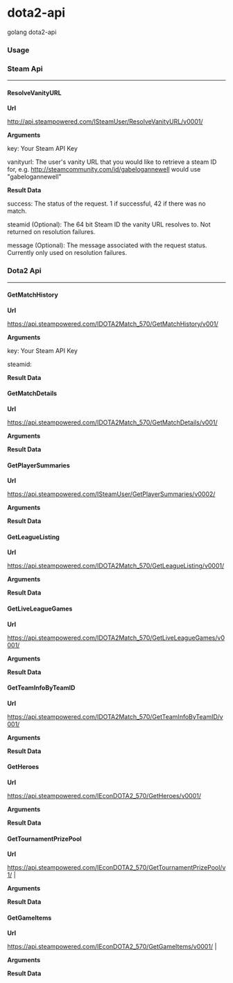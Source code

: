 dota2-api
=========

golang dota2-api


### Usage


### Steam Api
---------------------------
#### ResolveVanityURL 

**Url**

http://api.steampowered.com/ISteamUser/ResolveVanityURL/v0001/

**Arguments**

key: Your Steam API Key

vanityurl: The user's vanity URL that you would like to retrieve a steam ID for, e.g. http://steamcommunity.com/id/gabelogannewell would use "gabelogannewell"

**Result Data**

success: The status of the request. 1 if successful, 42 if there was no match.

steamid (Optional): The 64 bit Steam ID the vanity URL resolves to. Not returned on resolution failures.

message (Optional): The message associated with the request status. Currently only used on resolution failures.




### Dota2 Api
----------------------------

#### GetMatchHistory 

**Url**

https://api.steampowered.com/IDOTA2Match_570/GetMatchHistory/v001/

**Arguments**

key: Your Steam API Key

steamid:

**Result Data**

#### GetMatchDetails

**Url**

https://api.steampowered.com/IDOTA2Match_570/GetMatchDetails/v001/ 

**Arguments**

**Result Data**

#### GetPlayerSummaries

**Url**

https://api.steampowered.com/ISteamUser/GetPlayerSummaries/v0002/ 

**Arguments**

**Result Data**

#### GetLeagueListing

**Url**

https://api.steampowered.com/IDOTA2Match_570/GetLeagueListing/v0001/ 

**Arguments**

**Result Data**

#### GetLiveLeagueGames 

**Url**

https://api.steampowered.com/IDOTA2Match_570/GetLiveLeagueGames/v0001/

**Arguments**

**Result Data**

#### GetTeamInfoByTeamID 

**Url**

https://api.steampowered.com/IDOTA2Match_570/GetTeamInfoByTeamID/v001/ 

**Arguments**

**Result Data**

#### GetHeroes

**Url**

https://api.steampowered.com/IEconDOTA2_570/GetHeroes/v0001/

**Arguments**

**Result Data**

#### GetTournamentPrizePool 

**Url**

https://api.steampowered.com/IEconDOTA2_570/GetTournamentPrizePool/v1/ |

**Arguments**

**Result Data**

#### GetGameItems

**Url**

https://api.steampowered.com/IEconDOTA2_570/GetGameItems/v0001/ |

**Arguments**

**Result Data**
